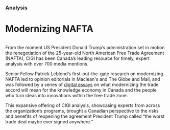 ### Analysis

# Modernizing NAFTA

<div class="img-container">
  <img src="../assets/nafta.jpg" alt="">
</div>

From the moment US President Donald Trump’s administration set in motion the renegotiation of the 25-year-old North American Free Trade Agreement (NAFTA), CIGI has been Canada’s leading resource for timely, expert analysis with over 700 media mentions.

Senior Fellow Patrick Leblond’s first-out-the-gate research on modernizing NAFTA led to opinion editorials in Maclean's and The Globe and Mail, and was followed by a series of [digital essays](https://www.cigionline.org/nafta-and-knowledge-economy?source=ar2017 "NAFTA Series") on what modernizing the trade accord will mean for the knowledge economy in Canada and the people who turn ideas into innovations within the free trade zone.

This expansive offering of CIGI analysis, showcasing experts from across the organization’s programs, brought a Canadian perspective to the risks and benefits of reopening the agreement President Trump called “the worst trade deal maybe ever signed anywhere.”


